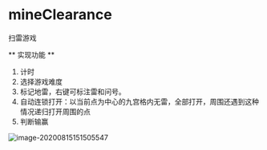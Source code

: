 # mineClearance
扫雷游戏

** 实现功能 **
1. 计时
2. 选择游戏难度
3. 标记地雷，右键可标注雷和问号。
4. 自动连锁打开：以当前点为中心的九宫格内无雷，全部打开，周围还遇到这种情况递归打开周围的点
5. 判断输赢

![image-20200815151505547](C:\Users\Administrator\Desktop\mineClearance\img\image-20200815151505547.png)